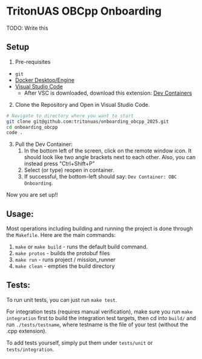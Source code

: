 # TritonUAS OBCpp Onboarding

TODO: Write this

## Setup

1. Pre-requisites
- `git`
- [Docker Desktop/Engine](https://docs.docker.com/get-started/get-docker/)
- [Visual Studio Code](https://code.visualstudio.com/download)
    - After VSC is downloaded, download this extension: [Dev Containers](https://marketplace.visualstudio.com/items?itemName=ms-vscode-remote.remote-containers)


2. Clone the Repository and Open in Visual Studio Code.
```bash
# Navigate to directory where you want to start
git clone git@github.com:tritonuas/onboarding_obcpp_2025.git
cd onboarding_obcpp
code .
```

3. Pull the Dev Container:
    1. In the bottom left of the screen, click on the remote window icon. It should look like two angle brackets next to each other. Also, you can instead press "Ctrl+Shift+P"
    2. Select (or type) reopen in container.
    3. If successful, the bottom-left should say: `Dev Container: OBC Onboarding`.

Now you are set up!!

## Usage:
Most operations including building and running the project is done through the `Makefile`. Here are the main commands:

1. `make` or `make build` - runs the default build command.
2. `make protos` - builds the protobuf files 
3. `make run` - runs project / mission_runner
4. `make clean` - empties the build directory


## Tests:
To run unit tests, you can just run `make test`.

For integration tests (requires manual verification), make sure you run `make integration` first to build the integration test targets, then cd into `build/` and run `./tests/testname`, where testname is the file of your test (without the .cpp extension).

To add tests yourself, simply put them under `tests/unit` or `tests/integration`.

